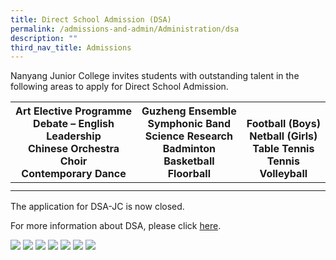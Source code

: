 ```yaml
---
title: Direct School Admission (DSA)
permalink: /admissions-and-admin/Administration/dsa
description: ""
third_nav_title: Admissions
---
```


Nanyang Junior College invites students with outstanding talent in the following areas to apply for Direct School Admission.


<table class="tg">
<thead>
  <tr>
    <th class="tg-d8zo"><span style="font-weight:inherit;font-style:inherit">Art Elective Programme</span><br><span style="font-weight:inherit;font-style:inherit">Debate – English</span><br><span style="font-weight:inherit;font-style:inherit">Leadership</span><br><span style="font-weight:inherit;font-style:inherit">Chinese Orchestra</span><br><span style="font-weight:inherit;font-style:inherit">Choir</span><br><span style="font-weight:inherit;font-style:inherit">Contemporary Dance</span><br></th>
    <th class="tg-d8zo"><span style="font-weight:inherit;font-style:inherit">Guzheng Ensemble</span><br><span style="font-weight:inherit;font-style:inherit">Symphonic Band</span><br><span style="font-weight:inherit;font-style:inherit">Science Research</span><br><span style="font-weight:inherit;font-style:inherit">Badminton</span><br><span style="font-weight:inherit;font-style:inherit">Basketball</span><br><span style="font-weight:inherit;font-style:inherit">Floorball</span></th>
    <th class="tg-d8zo"><br><span style="font-weight:inherit;font-style:inherit">Football (Boys)</span><br><span style="font-weight:inherit;font-style:inherit">Netball (Girls)</span><br><span style="font-weight:inherit;font-style:inherit">Table Tennis</span><br><span style="font-weight:inherit;font-style:inherit">Tennis</span><br><span style="font-weight:inherit;font-style:inherit">Volleyball</span></th>
  </tr>
</thead>
<tbody>
  <tr>
    <td class="tg-0lax"></td>
    <td class="tg-0lax"></td>
    <td class="tg-0lax"></td>
  </tr>
  <tr>
    <td class="tg-0lax"></td>
    <td class="tg-0lax"></td>
    <td class="tg-0lax"></td>
  </tr>
</tbody>
</table>

The application for DSA-JC is now closed.

For more information about DSA, please click [here](https://www.moe.gov.sg/post-secondary/admissions/dsa).

![](/images/pic1.jpeg)
![](/images/oic2.jpeg)
![](/images/pic3.jpeg)
![](/images/pic4.jpeg)
![](/images/pic5.jpeg)
![](/images/pic6.jpeg)
![](/images/pic7.jpeg)